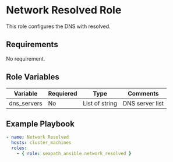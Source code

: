 # Network Resolved Role

This role configures the DNS with resolved.

## Requirements

No requirement.

## Role Variables

| Variable    | Requiered | Type           | Comments        |
|-------------|-----------|----------------|-----------------|
| dns_servers | No        | List of string | DNS server list |

## Example Playbook

```yaml
- name: Network Resolved
  hosts: cluster_machines
  roles:
    - { role: seapath_ansible.network_resolved }
```

